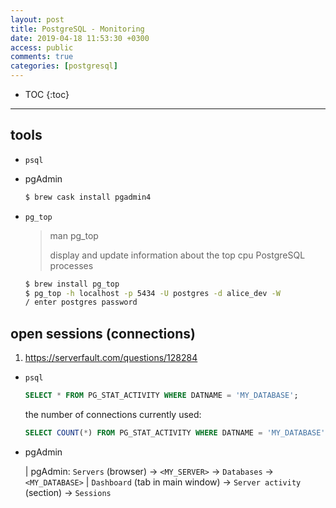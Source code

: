 ```yaml
---
layout: post
title: PostgreSQL - Monitoring
date: 2019-04-18 11:53:30 +0300
access: public
comments: true
categories: [postgresql]
---
```


<!-- @format -->

<!-- more -->

<!-- prettier-ignore -->
* TOC
{:toc}
<hr>

## tools

- `psql`
- pgAdmin

  ```sh
  $ brew cask install pgadmin4
  ```

- `pg_top`

  > man pg_top
  >
  > display and update information about the top cpu PostgreSQL processes

  ```sh
  $ brew install pg_top
  $ pg_top -h localhost -p 5434 -U postgres -d alice_dev -W
  / enter postgres password
  ```

## open sessions (connections)

1. <https://serverfault.com/questions/128284>

- `psql`

  ```sql
  SELECT * FROM PG_STAT_ACTIVITY WHERE DATNAME = 'MY_DATABASE';
  ```

  the number of connections currently used:

  ```sql
  SELECT COUNT(*) FROM PG_STAT_ACTIVITY WHERE DATNAME = 'MY_DATABASE';
  ```

- pgAdmin

  <!-- prettier-ignore -->
  | pgAdmin: `Servers` (browser) → `<MY_SERVER>` → `Databases` → `<MY_DATABASE>`
  | `Dashboard` (tab in main window) → `Server activity` (section) → `Sessions`
